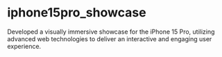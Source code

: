 # iphone15pro_showcase
Developed a visually immersive showcase for the iPhone 15 Pro, utilizing advanced web technologies to deliver an interactive and engaging user experience.
